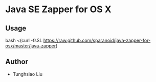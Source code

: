 # Java SE Zapper for OS X


## Usage

  bash <(curl -fsSL https://raw.github.com/sparanoid/java-zapper-for-osx/master/java-zapper)

## Author

- Tunghsiao Liu

